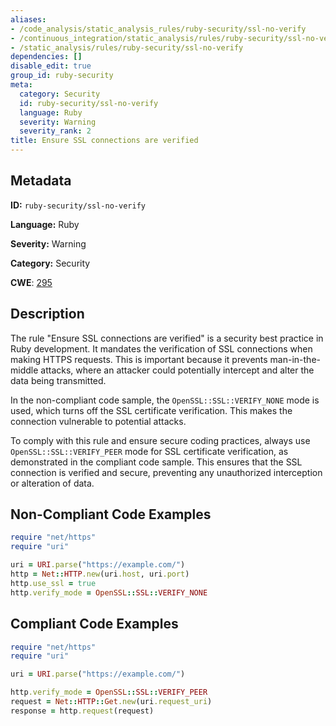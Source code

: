 ```yaml
---
aliases:
- /code_analysis/static_analysis_rules/ruby-security/ssl-no-verify
- /continuous_integration/static_analysis/rules/ruby-security/ssl-no-verify
- /static_analysis/rules/ruby-security/ssl-no-verify
dependencies: []
disable_edit: true
group_id: ruby-security
meta:
  category: Security
  id: ruby-security/ssl-no-verify
  language: Ruby
  severity: Warning
  severity_rank: 2
title: Ensure SSL connections are verified
---
```

<!--  SOURCED FROM https://github.com/DataDog/datadog-static-analyzer-rule-docs -->


## Metadata
**ID:** `ruby-security/ssl-no-verify`

**Language:** Ruby

**Severity:** Warning

**Category:** Security

**CWE**: [295](https://cwe.mitre.org/data/definitions/295.html)

## Description
The rule "Ensure SSL connections are verified" is a security best practice in Ruby development. It mandates the verification of SSL connections when making HTTPS requests. This is important because it prevents man-in-the-middle attacks, where an attacker could potentially intercept and alter the data being transmitted.

In the non-compliant code sample, the `OpenSSL::SSL::VERIFY_NONE` mode is used, which turns off the SSL certificate verification. This makes the connection vulnerable to potential attacks. 

To comply with this rule and ensure secure coding practices, always use `OpenSSL::SSL::VERIFY_PEER` mode for SSL certificate verification, as demonstrated in the compliant code sample. This ensures that the SSL connection is verified and secure, preventing any unauthorized interception or alteration of data.

## Non-Compliant Code Examples
```ruby
require "net/https"
require "uri"

uri = URI.parse("https://example.com/")
http = Net::HTTP.new(uri.host, uri.port)
http.use_ssl = true
http.verify_mode = OpenSSL::SSL::VERIFY_NONE

```

## Compliant Code Examples
```ruby
require "net/https"
require "uri"

uri = URI.parse("https://example.com/")

http.verify_mode = OpenSSL::SSL::VERIFY_PEER
request = Net::HTTP::Get.new(uri.request_uri)
response = http.request(request)

```

